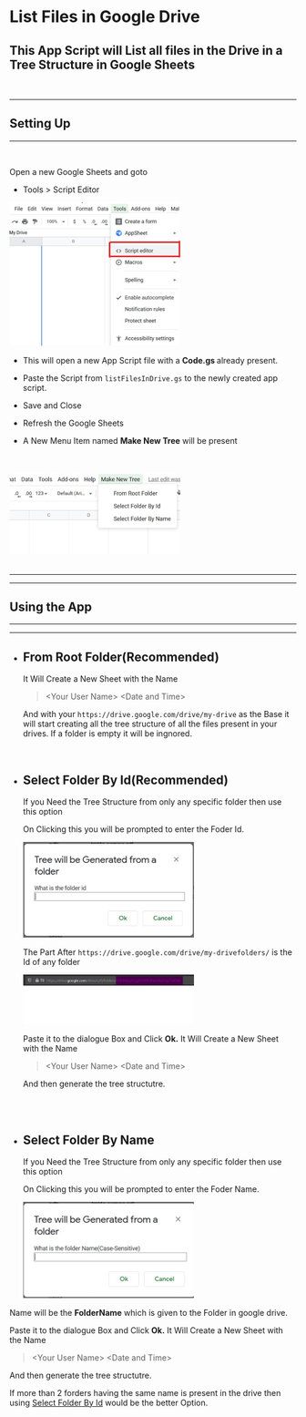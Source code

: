 # List Files in Google Drive

## This App Script will List all files in the Drive in a Tree Structure in Google Sheets
<br>

---
## **Setting Up**
---
<br>


Open a new Google Sheets and goto 

* Tools > Script Editor

<img src="img/ScriptEditor.jpg" alt="scriptEditor" width="300">


* This will open a new App Script file with a <b>Code.gs </b>already present.

* Paste the Script from `listFilesInDrive.gs` to the newly created app script.

* Save and Close

* Refresh the Google Sheets

* A New Menu Item named **Make New Tree** will be present

<br>
<br>
<img src="img/OptionsInMenu.jpg" alt="OptionsInMenu" width="300">

<br>
<br>

---
---

## **Using the App**

---
---


* ## From Root Folder(Recommended)
  It Will Create a New Sheet with the Name 
  > \<Your User Name> \<Date and Time>

  And with your `https://drive.google.com/drive/my-drive` as the Base it will start creating all the tree structure of all the files present in your drives. If a folder is empty it will be ingnored.

<br>

* ## <a name="folderById"></a>Select Folder By Id(Recommended)
  If you Need the Tree Structure from only any specific folder then use this option

  On Clicking this you will be prompted to enter the Foder Id.
  
    <img src="img/folderById.jpg" alt="OptionsInMenu" width="300">

  The Part After `https://drive.google.com/drive/my-drivefolders/` is the Id of any folder

    <img src="img/folderId.jpg" alt="OptionsInMenu" width="300">

  Paste it to the dialogue Box and Click **Ok.**
  It Will Create a New Sheet with the Name 
  > \<Your User Name> \<Date and Time>

  And then generate the tree structutre.


<br>
<br>

* ## Select Folder By Name
  If you Need the Tree Structure from only any specific folder then use this option

  On Clicking this you will be prompted to enter the Foder Name.

    <img src="img/folderByName.jpg" alt="OptionsInMenu" width="300">

Name will be the **FolderName** which is given to the Folder in google drive.

  Paste it to the dialogue Box and Click **Ok.**
  It Will Create a New Sheet with the Name 
  > \<Your User Name> \<Date and Time>

  And then generate the tree structutre.

If more than 2 forders having the same name is present in the drive then using [Select Folder By Id](#folderById) would be the better Option.